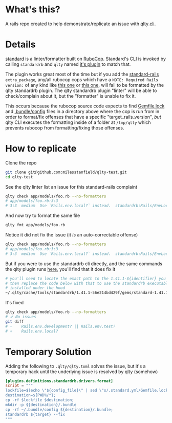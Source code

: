 # What's this?

A rails repo created to help demonstrate/replicate an issue with [qlty cli](http://github.com/qltysh/qlty).

# Details

[standard](https://github.com/standardrb/standard) is a linter/formatter built on [RuboCop](https://github.com/rubocop/rubocop). Standard's CLI is invoked by calling `standardrb` and `qlty` named [it's plugin](https://github.com/qltysh/qlty/tree/main/qlty-plugins/plugins/linters/standardrb) to match that.

The plugin works great most of the time but if you add the [standard-rails](https://github.com/standardrb/standard-rails) `extra_package`, any/all rubocop cops which have a `NOTE: Required Rails version:` of any kind like [this one](https://docs.rubocop.org/rubocop-rails/cops_rails.html#railsenumsyntax) or [this one](https://docs.rubocop.org/rubocop-rails/cops_rails.html#railsenvlocal), will fail to be formatted by the qlty standardrb plugin. The qlty standardrb plugin "linter" will be able to check/complain about it, but the "formatter" is unable to fix it.

This occurs because the rubocop source code expects to find [Gemfile.lock](https://github.com/rubocop/rubocop/blob/master/lib/rubocop/config.rb#L289) and [.bundle/config](https://github.com/rubocop/rubocop/blob/master/lib/rubocop/lockfile.rb#L78) files in a directory above where the cop is run from in order to format/fix offenses that have a specific "target_rails_version", _but_ qlty CLI executes the formatting inside of a folder at `/tmp/qlty` which prevents rubocop from formatting/fixing those offenses.

# How to replicate
Clone the repo
```bash
git clone git@github.com:milesstanfield/qlty-test.git
cd qlty-test
```

See the qlty linter list an issue for this standard-rails complaint
```bash
qlty check app/models/foo.rb --no-formatters
# app/models/foo.rb:3:3
# 3:3  medium  Use `Rails.env.local?` instead.  standardrb:Rails/EnvLocal
```

And now try to format the same file
```bash
qlty fmt app/models/foo.rb
```

Notice it did not fix the issue (it _is_ an auto-correctable offense)
```bash
qlty check app/models/foo.rb --no-formatters
# app/models/foo.rb:3:3
# 3:3  medium  Use `Rails.env.local?` instead.  standardrb:Rails/EnvLocal
```

But if you were to use the standardrb cli directly, and the same commands the qlty plugin runs [here](https://github.com/qltysh/qlty/blob/main/qlty-plugins/plugins/linters/standardrb/plugin.toml#L26), you'll find that it does fix it
```bash
# you'll need to locate the exact path to the 1.41.1-${identifier} you have and
# then replace the code below with that to use the standardrb executable qlty has
# installed under the hood
~/.qlty/cache/tools/standardrb/1.41.1-56e214bd429f/gems/standard-1.41.1/exe/standardrb app/models/foo.rb --fix
```

It's fixed
```bash
qlty check app/models/foo.rb --no-formatters
# ✔ No issues
git diff
# -    Rails.env.development? || Rails.env.test?
# +    Rails.env.local?
```

# Temporary Solution

Adding the following to `.qlty/qlty.toml` solves the issue, but it's a temporary hack until the underlying issue is resolved by qlty (somehow)
```toml
[plugins.definitions.standardrb.drivers.format]
script = """
lockfile=$(echo \"${config_file}\" | sed \"s/.standard.yml/Gemfile.lock/\");
destination=${PWD%/*};
cp -rf $lockfile $destination;
mkdir -p ${destination}/.bundle
cp -rf ~/.bundle/config ${destination}/.bundle;
standardrb ${target} --fix
"""
```
